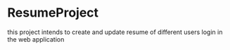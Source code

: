 # ResumeProject
this project intends to create and update resume of different users login in the web application 
